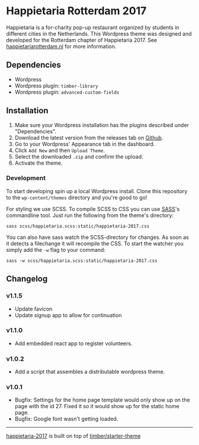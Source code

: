 # Happietaria Rotterdam 2017

Happietaria is a for-charity pop-up restaurant organized by students in different cities in the Netherlands. This Wordpress theme was designed and developed for the Rotterdam chapter of Happietaria 2017. See [happietariarotterdam.nl](http://www.happietariarotterdam.nl/) for more information.


## Dependencies

- Wordpress
- Wordpress plugin: `timber-library`
- Wordpress plugin: `advanced-custom-fields`

## Installation

1. Make sure your Wordpress installation has the plugins described under "Dependencies".
2. Download the latest version from the releases tab on [Github](https://github.com/weirdwater/happietaria-2017/releases).
2. Go to your Wordpress' Appearance tab in the dashboard.
3. Click `Add New` and then `Upload Theme`.
4. Select the downloaded `.zip` and confirm the upload.
5. Activate the theme.

### Development

To start developing spin up a local Wordpress install. Clone this repository to the `wp-content/themes` directory and you're good to go!

For styling we use SCSS. To compile SCSS to CSS you can use [SASS](http://sass-lang.com/)'s commandline tool. Just run the following from the theme's directory:

```
sass scss/happietaria.scss:static/happietaria-2017.css
```

You can also have sass watch the SCSS-directory for changes. As soon as it detects a filechange it will recompile the CSS. To start the watcher you simply add the `-w` flag to your command: 

```
sass -w scss/happietaria.scss:static/happietaria-2017.css
```

## Changelog

### v1.1.5

- Update favicon
- Update signup app to allow for continuation

### v1.1.0

- Add embedded react app to register volunteers.

### v1.0.2

- Add a script that assembles a distributable wordpress theme.

### v1.0.1

- Bugfix: Settings for the home page template would only show up on the page with the id 27. Fixed it so it would show up for the static home page.
- Bugfix: Google font wasn't getting loaded.

* * *

[happietaria-2017](https://github.com/weirdwater/happietaria-2017) is built on top of [timber/starter-theme](https://github.com/timber/starter-theme)
